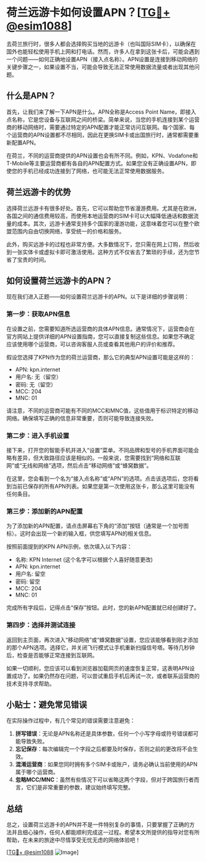 # 荷兰远游卡如何设置APN？[[TG💪+ @esim1088](https://t.me/s/esim1088)]

去荷兰旅行时，很多人都会选择购买当地的远游卡（也叫国际SIM卡），以确保在国外也能轻松使用手机上网和打电话。然而，许多人在拿到这张卡后，可能会遇到一个问题——如何正确地设置APN（接入点名称）。APN设置是连接到移动网络的关键步骤之一，如果设置不当，可能会导致无法正常使用数据流量或者出现其他问题。

## 什么是APN？

首先，让我们来了解一下APN是什么。APN全称是Access Point Name，即接入点名称，它是您设备与互联网之间的桥梁。简单来说，当您的手机连接到某个运营商的移动网络时，需要通过特定的APN配置才能正常访问互联网。每个国家、每个运营商的APN设置都不尽相同，因此在更换SIM卡或出国旅行时，通常都需要重新配置APN。

在荷兰，不同的运营商提供的APN设置也会有所不同。例如，KPN、Vodafone和T-Mobile等主要运营商都有各自的APN配置方式。如果您没有正确设置APN，即使您的手机已经成功连接到了网络，也可能无法正常使用数据服务。

## 荷兰远游卡的优势

选择荷兰远游卡有很多好处。首先，它可以帮助您节省漫游费用。尤其是在欧洲，各国之间的通信费用较高，而使用本地运营商的SIM卡可以大幅降低通话和数据流量的成本。其次，远游卡通常支持多个国家的漫游功能，这意味着您可以在整个欧盟范围内自由切换网络，享受统一的价格和服务。

此外，购买远游卡的过程也非常方便。大多数情况下，您只需在网上订购，然后收到一张实体卡或虚拟卡即可激活使用。这种方式不仅省去了繁琐的手续，还为您节省了宝贵的时间。

## 如何设置荷兰远游卡的APN？

现在我们进入正题——如何设置荷兰远游卡的APN。以下是详细的步骤说明：

### 第一步：获取APN信息

在设置之前，您需要知道所选运营商的具体APN信息。通常情况下，运营商会在官方网站上提供详细的APN设置指南，您可以直接复制这些信息。如果您不确定应该使用哪个运营商，可以咨询客服人员或查看其他用户的评价和推荐。

假设您选择了KPN作为您的荷兰运营商，那么它的典型APN设置可能是这样的：
- APN: kpn.internet
- 用户名: 无（留空）
- 密码: 无（留空）
- MCC: 204
- MNC: 01

请注意，不同的运营商可能有不同的MCC和MNC值，这些值用于标识特定的移动网络。确保填写正确的信息非常重要，否则可能导致连接失败。

### 第二步：进入手机设置

接下来，打开您的智能手机并进入“设置”菜单。不同品牌和型号的手机界面可能会略有差异，但大致路径应该是相似的。一般来说，您需要找到“网络和互联网”或“无线和网络”选项，然后点击“移动网络”或“蜂窝数据”。

在这里，您会看到一个名为“接入点名称”或“APN”的选项。点击该选项后，您将看到当前已保存的所有APN列表。如果您是第一次使用这张卡，那么这里可能没有任何条目。

### 第三步：添加新的APN配置

为了添加新的APN配置，请点击屏幕右下角的“添加”按钮（通常是一个加号图标）。这时会出现一个新的输入框，供您填写APN的相关信息。

按照前面提到的KPN APN示例，依次填入以下内容：
- 名称: KPN Internet (这个名字可以根据个人喜好随意更改)
- APN: kpn.internet
- 用户名: 留空
- 密码: 留空
- MCC: 204
- MNC: 01

完成所有字段后，记得点击“保存”按钮。此时，您的新APN配置就已经创建好了。

### 第四步：选择并测试连接

返回到主页面，再次进入“移动网络”或“蜂窝数据”设置，您应该能够看到刚才添加的那个APN选项。选择它，并关闭飞行模式让手机重新扫描信号塔。等待几秒钟后，检查是否能够正常连接到互联网。

如果一切顺利，您应该可以看到浏览器加载网页的速度恢复正常，这表明APN设置成功了。如果仍然存在问题，可以尝试重启手机后再试一次，或者联系运营商的技术支持寻求帮助。

## 小贴士：避免常见错误

在实际操作过程中，有几个常见的错误需要注意避免：
1. **拼写错误**：无论是APN名称还是具体参数，任何一个小写字母或符号错误都可能导致失败。
2. **忘记保存**：每次编辑完一个字段之后都要及时保存，否则之前的更改将不会生效。
3. **混淆运营商**：如果您同时拥有多个SIM卡或账户，请务必确认当前使用的APN属于哪个运营商。
4. **忽略MCC/MNC**：虽然有些情况下可以省略这两个字段，但对于跨国旅行者而言，它们是非常重要的参数，建议始终填写完整。

## 总结

总之，设置荷兰远游卡的APN并不是一件特别复杂的事情，只要掌握了正确的方法并且细心操作，任何人都能顺利完成这一过程。希望本文所提供的指导对您有所帮助，在未来的旅途中尽情享受无忧无虑的网络体验吧！

[[TG💪+ @esim1088](https://t.me/s/esim1088) ![Image](https://i.postimg.cc/4NQfJmqS/Snipaste-2025-05-13-00-14-12.png)]